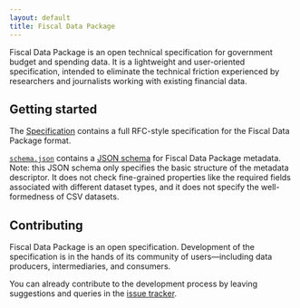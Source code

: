 ```yaml
---
layout: default
title: Fiscal Data Package
---
```


Fiscal Data Package is an open technical specification for government budget
and spending data. It is a lightweight and user-oriented specification,
intended to eliminate the technical friction experienced by researchers and
journalists working with existing financial data.

## Getting started

The [Specification](spec/) contains a full RFC-style specification for the Fiscal Data Package format.

[`schema.json`][schema] contains a [JSON schema][schema] for Fiscal Data
Package metadata. Note: this JSON schema only specifies the basic structure of
the metadata descriptor. It does not check fine-grained properties like the
required fields associated with different dataset types, and it does not
specify the well-formedness of CSV datasets.

[schema]: /schema.json

## Contributing

Fiscal Data Package is an open specification. Development of the specification
is in the hands of its community of users—including data producers,
intermediaries, and consumers.

You can already contribute to the development process by leaving suggestions
and queries in the [issue
tracker](https://github.com/openspending/budget-data-package/issues).

